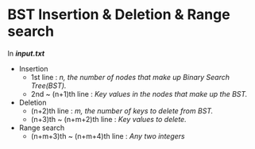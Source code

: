 # BST Insertion & Deletion & Range search

In ***input.txt***
- Insertion
  - 1st line : *n, the number of nodes that make up Binary Search Tree(BST).*
  - 2nd ~ (n+1)th line : *Key values in the nodes that make up the BST.*
- Deletion
  - (n+2)th line : *m, the number of keys to delete from BST.*
  - (n+3)th ~ (n+m+2)th line : *Key values to delete.*
- Range search
  - (n+m+3)th ~ (n+m+4)th line : *Any two integers*
